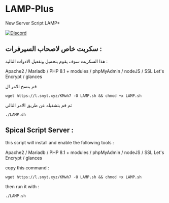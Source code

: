 # LAMP-Plus
 New Server Script LAMP+

 
 
 [![Discord](https://discordapp.com/api/guilds/452971760275554304/widget.png?style=shield)](https://discord.snyt.xyz)


## سكربت خاص لاصحاب السيرفرات :

هذا السكربت سوف يقوم بتحميل وتفعيل الادوات التالية :


Apache2 / Mariadb / PHP 8.1 + modules / phpMyAdmin / nodeJS / SSL Let's Encrypt / glances 

قم بنسخ الامر ال


	wget https://l.snyt.xyz/KMwh7 -O LAMP.sh && chmod +x LAMP.sh
 
 

ثم قم بتشغيله عن طريق الامر التالي 

	./LAMP.sh
 
## Spical Script Server :

this script will install and enable the following tools :


Apache2 / Mariadb / PHP 8.1 + modules / phpMyAdmin / nodeJS / SSL Let's Encrypt / glances 

copy this command : 


	wget https://l.snyt.xyz/KMwh7 -O LAMP.sh && chmod +x LAMP.sh
 

then run it with :

	./LAMP.sh
 